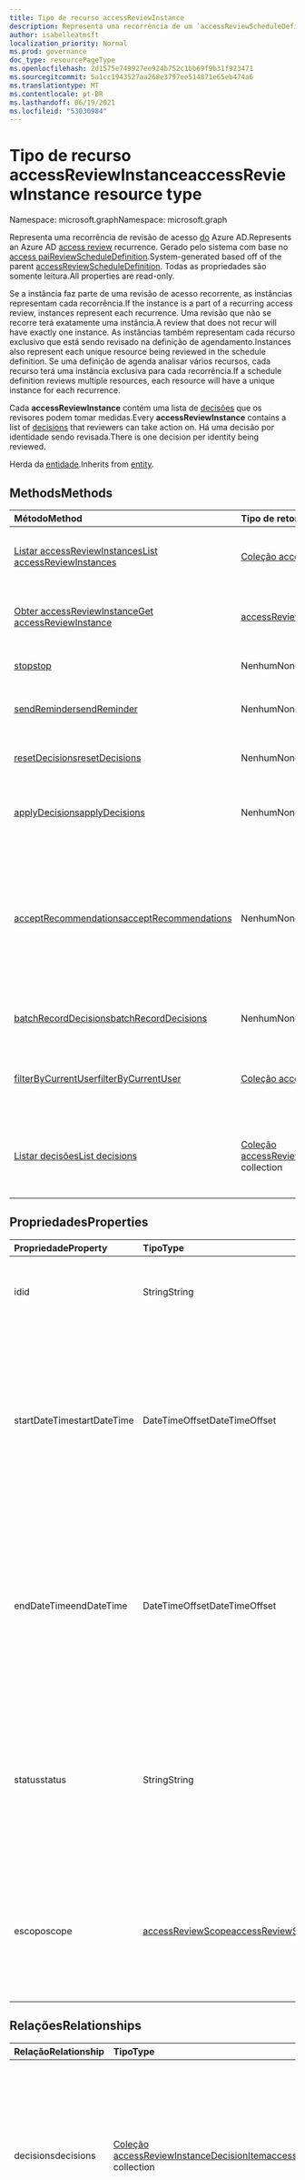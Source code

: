 ```yaml
---
title: Tipo de recurso accessReviewInstance
description: Representa uma recorrência de um `accessReviewScheduleDefinition` .
author: isabelleatmsft
localization_priority: Normal
ms.prod: governance
doc_type: resourcePageType
ms.openlocfilehash: 2d1575e749927ee924b752c1bb69f9b31f923471
ms.sourcegitcommit: 5a1cc1943527aa268e3797ee514871e65eb474a6
ms.translationtype: MT
ms.contentlocale: pt-BR
ms.lasthandoff: 06/19/2021
ms.locfileid: "53030984"
---
```

# <a name="accessreviewinstance-resource-type"></a><span data-ttu-id="bc268-103">Tipo de recurso accessReviewInstance</span><span class="sxs-lookup"><span data-stu-id="bc268-103">accessReviewInstance resource type</span></span>

<span data-ttu-id="bc268-104">Namespace: microsoft.graph</span><span class="sxs-lookup"><span data-stu-id="bc268-104">Namespace: microsoft.graph</span></span>

<span data-ttu-id="bc268-105">Representa uma recorrência de revisão de acesso [do](accessreviewsv2-root.md) Azure AD.</span><span class="sxs-lookup"><span data-stu-id="bc268-105">Represents an Azure AD [access review](accessreviewsv2-root.md) recurrence.</span></span> <span data-ttu-id="bc268-106">Gerado pelo sistema com base no [access paiReviewScheduleDefinition](accessreviewscheduledefinition.md).</span><span class="sxs-lookup"><span data-stu-id="bc268-106">System-generated based off of the parent [accessReviewScheduleDefinition](accessreviewscheduledefinition.md).</span></span> <span data-ttu-id="bc268-107">Todas as propriedades são somente leitura.</span><span class="sxs-lookup"><span data-stu-id="bc268-107">All properties are read-only.</span></span>

<span data-ttu-id="bc268-108">Se a instância faz parte de uma revisão de acesso recorrente, as instâncias representam cada recorrência.</span><span class="sxs-lookup"><span data-stu-id="bc268-108">If the instance is a part of a recurring access review, instances represent each recurrence.</span></span> <span data-ttu-id="bc268-109">Uma revisão que não se recorre terá exatamente uma instância.</span><span class="sxs-lookup"><span data-stu-id="bc268-109">A review that does not recur will have exactly one instance.</span></span> <span data-ttu-id="bc268-110">As instâncias também representam cada recurso exclusivo que está sendo revisado na definição de agendamento.</span><span class="sxs-lookup"><span data-stu-id="bc268-110">Instances also represent each unique resource being reviewed in the schedule definition.</span></span> <span data-ttu-id="bc268-111">Se uma definição de agenda analisar vários recursos, cada recurso terá uma instância exclusiva para cada recorrência.</span><span class="sxs-lookup"><span data-stu-id="bc268-111">If a schedule definition reviews multiple resources, each resource will have a unique instance for each recurrence.</span></span>

<span data-ttu-id="bc268-112">Cada **accessReviewInstance** contém uma lista de [decisões](accessreviewinstancedecisionitem.md) que os revisores podem tomar medidas.</span><span class="sxs-lookup"><span data-stu-id="bc268-112">Every **accessReviewInstance** contains a list of [decisions](accessreviewinstancedecisionitem.md) that reviewers can take action on.</span></span> <span data-ttu-id="bc268-113">Há uma decisão por identidade sendo revisada.</span><span class="sxs-lookup"><span data-stu-id="bc268-113">There is one decision per identity being reviewed.</span></span>

<span data-ttu-id="bc268-114">Herda da [entidade](../resources/entity.md).</span><span class="sxs-lookup"><span data-stu-id="bc268-114">Inherits from [entity](../resources/entity.md).</span></span>

## <a name="methods"></a><span data-ttu-id="bc268-115">Methods</span><span class="sxs-lookup"><span data-stu-id="bc268-115">Methods</span></span>
|<span data-ttu-id="bc268-116">Método</span><span class="sxs-lookup"><span data-stu-id="bc268-116">Method</span></span>|<span data-ttu-id="bc268-117">Tipo de retorno</span><span class="sxs-lookup"><span data-stu-id="bc268-117">Return type</span></span>|<span data-ttu-id="bc268-118">Descrição</span><span class="sxs-lookup"><span data-stu-id="bc268-118">Description</span></span>|
|:---|:---|:---|
|[<span data-ttu-id="bc268-119">Listar accessReviewInstances</span><span class="sxs-lookup"><span data-stu-id="bc268-119">List accessReviewInstances</span></span>](../api/accessreviewinstance-list.md)|<span data-ttu-id="bc268-120">[Coleção accessReviewInstance](../resources/accessreviewinstance.md)</span><span class="sxs-lookup"><span data-stu-id="bc268-120">[accessReviewInstance](../resources/accessreviewinstance.md) collection</span></span>|<span data-ttu-id="bc268-121">Obter uma lista dos [objetos accessReviewInstance](../resources/accessreviewinstance.md) e suas propriedades.</span><span class="sxs-lookup"><span data-stu-id="bc268-121">Get a list of the [accessReviewInstance](../resources/accessreviewinstance.md) objects and their properties.</span></span>|
|[<span data-ttu-id="bc268-122">Obter accessReviewInstance</span><span class="sxs-lookup"><span data-stu-id="bc268-122">Get accessReviewInstance</span></span>](../api/accessreviewinstance-get.md)|[<span data-ttu-id="bc268-123">accessReviewInstance</span><span class="sxs-lookup"><span data-stu-id="bc268-123">accessReviewInstance</span></span>](../resources/accessreviewinstance.md)|<span data-ttu-id="bc268-124">Leia as propriedades e as relações de um [objeto accessReviewInstance.](../resources/accessreviewinstance.md)</span><span class="sxs-lookup"><span data-stu-id="bc268-124">Read the properties and relationships of an [accessReviewInstance](../resources/accessreviewinstance.md) object.</span></span>|
|[<span data-ttu-id="bc268-125">stop</span><span class="sxs-lookup"><span data-stu-id="bc268-125">stop</span></span>](../api/accessreviewinstance-stop.md)|<span data-ttu-id="bc268-126">Nenhum</span><span class="sxs-lookup"><span data-stu-id="bc268-126">None</span></span>|<span data-ttu-id="bc268-127">Pare manualmente um accessReviewInstance.</span><span class="sxs-lookup"><span data-stu-id="bc268-127">Manually stop an accessReviewInstance.</span></span>|
|[<span data-ttu-id="bc268-128">sendReminder</span><span class="sxs-lookup"><span data-stu-id="bc268-128">sendReminder</span></span>](../api/accessreviewinstance-sendreminder.md)|<span data-ttu-id="bc268-129">Nenhum</span><span class="sxs-lookup"><span data-stu-id="bc268-129">None</span></span>|<span data-ttu-id="bc268-130">Envie um lembrete aos revisores de um accessReviewInstance.</span><span class="sxs-lookup"><span data-stu-id="bc268-130">Send a reminder to the reviewers of an accessReviewInstance.</span></span>|
|[<span data-ttu-id="bc268-131">resetDecisions</span><span class="sxs-lookup"><span data-stu-id="bc268-131">resetDecisions</span></span>](../api/accessreviewinstance-resetdecisions.md)|<span data-ttu-id="bc268-132">Nenhum</span><span class="sxs-lookup"><span data-stu-id="bc268-132">None</span></span>|<span data-ttu-id="bc268-133">Redefine todos os itens de decisão em uma instância para `notReviewed`</span><span class="sxs-lookup"><span data-stu-id="bc268-133">Resets all decision items on an instance to `notReviewed`</span></span>|
|[<span data-ttu-id="bc268-134">applyDecisions</span><span class="sxs-lookup"><span data-stu-id="bc268-134">applyDecisions</span></span>](../api/accessreviewinstance-applydecisions.md)|<span data-ttu-id="bc268-135">Nenhum</span><span class="sxs-lookup"><span data-stu-id="bc268-135">None</span></span>|<span data-ttu-id="bc268-136">Aplicar manualmente a decisão em um accessReviewInstance.</span><span class="sxs-lookup"><span data-stu-id="bc268-136">Manually apply decision on an accessReviewInstance.</span></span>|
|[<span data-ttu-id="bc268-137">acceptRecommendations</span><span class="sxs-lookup"><span data-stu-id="bc268-137">acceptRecommendations</span></span>](../api/accessreviewinstance-acceptrecommendations.md)|<span data-ttu-id="bc268-138">Nenhum</span><span class="sxs-lookup"><span data-stu-id="bc268-138">None</span></span>| <span data-ttu-id="bc268-139">Permite que o usuário de chamada aceite a recomendação de decisão para cada acesso NotReviewInstanceDecisionItem em que ele é o revisor para um accessReviewInstance específico.</span><span class="sxs-lookup"><span data-stu-id="bc268-139">Allows the calling user to accept the decision recommendation for each NotReviewed accessReviewInstanceDecisionItem that they are the reviewer on for a specific accessReviewInstance.</span></span>|
|[<span data-ttu-id="bc268-140">batchRecordDecisions</span><span class="sxs-lookup"><span data-stu-id="bc268-140">batchRecordDecisions</span></span>](../api/accessreviewinstance-batchrecorddecisions.md)|<span data-ttu-id="bc268-141">Nenhum</span><span class="sxs-lookup"><span data-stu-id="bc268-141">None</span></span>|<span data-ttu-id="bc268-142">Revise lotes de entidades ou recursos em uma chamada.</span><span class="sxs-lookup"><span data-stu-id="bc268-142">Review batches of principals or resources in one call.</span></span>|
|[<span data-ttu-id="bc268-143">filterByCurrentUser</span><span class="sxs-lookup"><span data-stu-id="bc268-143">filterByCurrentUser</span></span>](../api/accessreviewinstance-filterbycurrentuser.md)|<span data-ttu-id="bc268-144">[Coleção accessReviewInstance](../resources/accessreviewinstance.md)</span><span class="sxs-lookup"><span data-stu-id="bc268-144">[accessReviewInstance](../resources/accessreviewinstance.md) collection</span></span>|<span data-ttu-id="bc268-145">Retorna todos os objetos de instância em uma definição para a qual o usuário de chamada é o revistor.</span><span class="sxs-lookup"><span data-stu-id="bc268-145">Returns all instance objects on a definition for which the calling user is the reviewer.</span></span>|
|[<span data-ttu-id="bc268-146">Listar decisões</span><span class="sxs-lookup"><span data-stu-id="bc268-146">List decisions</span></span>](../api/accessreviewinstance-list-decisions.md)|<span data-ttu-id="bc268-147">[Coleção accessReviewInstanceDecisionItem](../resources/accessreviewinstancedecisionitem.md)</span><span class="sxs-lookup"><span data-stu-id="bc268-147">[accessReviewInstanceDecisionItem](../resources/accessreviewinstancedecisionitem.md) collection</span></span>|<span data-ttu-id="bc268-148">Obter os recursos accessReviewInstanceDecisionItem da propriedade de navegação de decisões.</span><span class="sxs-lookup"><span data-stu-id="bc268-148">Get the accessReviewInstanceDecisionItem resources from the decisions navigation property.</span></span>|

## <a name="properties"></a><span data-ttu-id="bc268-149">Propriedades</span><span class="sxs-lookup"><span data-stu-id="bc268-149">Properties</span></span>
|<span data-ttu-id="bc268-150">Propriedade</span><span class="sxs-lookup"><span data-stu-id="bc268-150">Property</span></span>|<span data-ttu-id="bc268-151">Tipo</span><span class="sxs-lookup"><span data-stu-id="bc268-151">Type</span></span>|<span data-ttu-id="bc268-152">Descrição</span><span class="sxs-lookup"><span data-stu-id="bc268-152">Description</span></span>|
|:---|:---|:---|
| <span data-ttu-id="bc268-153">id</span><span class="sxs-lookup"><span data-stu-id="bc268-153">id</span></span> | <span data-ttu-id="bc268-154">String</span><span class="sxs-lookup"><span data-stu-id="bc268-154">String</span></span> | <span data-ttu-id="bc268-155">Identificador exclusivo da instância.</span><span class="sxs-lookup"><span data-stu-id="bc268-155">Unique identifier of the instance.</span></span> <span data-ttu-id="bc268-156">Herdado da [entidade](../resources/entity.md).</span><span class="sxs-lookup"><span data-stu-id="bc268-156">Inherited from [entity](../resources/entity.md).</span></span> <span data-ttu-id="bc268-157">Oferece suporte para `$select`.</span><span class="sxs-lookup"><span data-stu-id="bc268-157">Supports `$select`.</span></span> <span data-ttu-id="bc268-158">Somente leitura.</span><span class="sxs-lookup"><span data-stu-id="bc268-158">Read-only.</span></span>|
| <span data-ttu-id="bc268-159">startDateTime</span><span class="sxs-lookup"><span data-stu-id="bc268-159">startDateTime</span></span> | <span data-ttu-id="bc268-160">DateTimeOffset</span><span class="sxs-lookup"><span data-stu-id="bc268-160">DateTimeOffset</span></span> | <span data-ttu-id="bc268-161">DateTime quando a instância de revisão está agendada para começar.</span><span class="sxs-lookup"><span data-stu-id="bc268-161">DateTime when review instance is scheduled to start.</span></span> <span data-ttu-id="bc268-162">Pode ser no futuro.</span><span class="sxs-lookup"><span data-stu-id="bc268-162">May be in the future.</span></span> <span data-ttu-id="bc268-163">O tipo DateTimeOffset representa informações de data e hora usando o formato ISO 8601 e está sempre no horário UTC.</span><span class="sxs-lookup"><span data-stu-id="bc268-163">The DateTimeOffset type represents date and time information using ISO 8601 format and is always in UTC time.</span></span> <span data-ttu-id="bc268-164">Por exemplo, meia-noite UTC em 1 de janeiro de 2014 é `2014-01-01T00:00:00Z`.</span><span class="sxs-lookup"><span data-stu-id="bc268-164">For example, midnight UTC on Jan 1, 2014 is `2014-01-01T00:00:00Z`.</span></span> <span data-ttu-id="bc268-165">Oferece suporte para `$select`.</span><span class="sxs-lookup"><span data-stu-id="bc268-165">Supports `$select`.</span></span> <span data-ttu-id="bc268-166">Somente leitura.</span><span class="sxs-lookup"><span data-stu-id="bc268-166">Read-only.</span></span> |
| <span data-ttu-id="bc268-167">endDateTime</span><span class="sxs-lookup"><span data-stu-id="bc268-167">endDateTime</span></span> | <span data-ttu-id="bc268-168">DateTimeOffset</span><span class="sxs-lookup"><span data-stu-id="bc268-168">DateTimeOffset</span></span> | <span data-ttu-id="bc268-169">DateTime quando a instância de revisão está agendada para terminar. O tipo DatetimeOffset representa informações de data e hora usando o formato ISO 8601 e está sempre em horário UTC.</span><span class="sxs-lookup"><span data-stu-id="bc268-169">DateTime when review instance is scheduled to end.The DatetimeOffset type represents date and time information using ISO 8601 format and is always in UTC time.</span></span> <span data-ttu-id="bc268-170">Por exemplo, meia-noite UTC em 1 de janeiro de 2014 é `2014-01-01T00:00:00Z`.</span><span class="sxs-lookup"><span data-stu-id="bc268-170">For example, midnight UTC on Jan 1, 2014 is `2014-01-01T00:00:00Z`.</span></span> <span data-ttu-id="bc268-171">Oferece suporte para `$select`.</span><span class="sxs-lookup"><span data-stu-id="bc268-171">Supports `$select`.</span></span> <span data-ttu-id="bc268-172">Somente leitura.</span><span class="sxs-lookup"><span data-stu-id="bc268-172">Read-only.</span></span>|
| <span data-ttu-id="bc268-173">status</span><span class="sxs-lookup"><span data-stu-id="bc268-173">status</span></span> | <span data-ttu-id="bc268-174">String</span><span class="sxs-lookup"><span data-stu-id="bc268-174">String</span></span> | <span data-ttu-id="bc268-175">Especifica o status de um accessReview.</span><span class="sxs-lookup"><span data-stu-id="bc268-175">Specifies the status of an accessReview.</span></span> <span data-ttu-id="bc268-176">Valores possíveis: `Initializing` , , , , , , e `NotStarted` `Starting` `InProgress` `Completing` `Completed` `AutoReviewing` `AutoReviewed` .</span><span class="sxs-lookup"><span data-stu-id="bc268-176">Possible values: `Initializing`, `NotStarted`, `Starting`, `InProgress`, `Completing`, `Completed`, `AutoReviewing`, and `AutoReviewed`.</span></span> <span data-ttu-id="bc268-177">Suporta `$select` `$orderby` , e ( `$filter` `eq` somente).</span><span class="sxs-lookup"><span data-stu-id="bc268-177">Supports `$select`, `$orderby`, and `$filter` (`eq` only).</span></span> <span data-ttu-id="bc268-178">Somente leitura.</span><span class="sxs-lookup"><span data-stu-id="bc268-178">Read-only.</span></span>|
| <span data-ttu-id="bc268-179">escopo</span><span class="sxs-lookup"><span data-stu-id="bc268-179">scope</span></span> | [<span data-ttu-id="bc268-180">accessReviewScope</span><span class="sxs-lookup"><span data-stu-id="bc268-180">accessReviewScope</span></span>](accessreviewscope.md) | <span data-ttu-id="bc268-181">Criado com base **no escopo** e **instanceEnumerationScope** no nível accessReviewScheduleDefinition.</span><span class="sxs-lookup"><span data-stu-id="bc268-181">Created based on **scope** and **instanceEnumerationScope** at the accessReviewScheduleDefinition level.</span></span> <span data-ttu-id="bc268-182">Define o escopo dos usuários revisados em um grupo.</span><span class="sxs-lookup"><span data-stu-id="bc268-182">Defines the scope of users reviewed in a group.</span></span> <span data-ttu-id="bc268-183">Suporta `$select` e `$filter` ( `contains` somente).</span><span class="sxs-lookup"><span data-stu-id="bc268-183">Supports `$select` and `$filter` (`contains` only).</span></span> <span data-ttu-id="bc268-184">Somente leitura.</span><span class="sxs-lookup"><span data-stu-id="bc268-184">Read-only.</span></span> |

## <a name="relationships"></a><span data-ttu-id="bc268-185">Relações</span><span class="sxs-lookup"><span data-stu-id="bc268-185">Relationships</span></span>
|<span data-ttu-id="bc268-186">Relação</span><span class="sxs-lookup"><span data-stu-id="bc268-186">Relationship</span></span>|<span data-ttu-id="bc268-187">Tipo</span><span class="sxs-lookup"><span data-stu-id="bc268-187">Type</span></span>|<span data-ttu-id="bc268-188">Descrição</span><span class="sxs-lookup"><span data-stu-id="bc268-188">Description</span></span>|
|:---|:---|:---|
|<span data-ttu-id="bc268-189">decisions</span><span class="sxs-lookup"><span data-stu-id="bc268-189">decisions</span></span>|<span data-ttu-id="bc268-190">[Coleção accessReviewInstanceDecisionItem](../resources/accessreviewinstancedecisionitem.md)</span><span class="sxs-lookup"><span data-stu-id="bc268-190">[accessReviewInstanceDecisionItem](../resources/accessreviewinstancedecisionitem.md) collection</span></span>|<span data-ttu-id="bc268-191">Cada entidade revisada em um tem um item de decisão que representa se foram `accessReviewInstance` aprovados, negados ou ainda não revisados.</span><span class="sxs-lookup"><span data-stu-id="bc268-191">Each principal reviewed in an `accessReviewInstance` has a decision item representing if they were approved, denied, or not yet reviewed.</span></span>|

## <a name="json-representation"></a><span data-ttu-id="bc268-192">Representação JSON</span><span class="sxs-lookup"><span data-stu-id="bc268-192">JSON representation</span></span>
<span data-ttu-id="bc268-193">Veja a seguir uma representação JSON do recurso.</span><span class="sxs-lookup"><span data-stu-id="bc268-193">The following is a JSON representation of the resource.</span></span>
<!-- {
  "blockType": "resource",
  "keyProperty": "id",
  "@odata.type": "microsoft.graph.accessReviewInstance",
  "baseType": "microsoft.graph.entity",
  "openType": false
}
-->
``` json
{
  "@odata.type": "#microsoft.graph.accessReviewInstance",
  "id": "String (identifier)",
  "startDateTime": "String (timestamp)",
  "endDateTime": "String (timestamp)",
  "status": "String",
  "scope": {
    "@odata.type": "microsoft.graph.accessReviewScope"
  }
}
```
